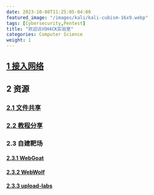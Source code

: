 ```yaml
---
date: 2023-10-08T11:25:05-04:00
featured_image: "/images/kali/kali-cubism-16x9.webp"
tags: [Cybersecurity,Pentest]
title: "欢迎访问H4CK实验室"
categories: Computer Science
weight: 1
---
```


## [1 接入网络](/tutorials/accessnetwork/)

## 2 资源

### [2.1 文件共享](/tutorials/file/)

### [2.2 教程分享](/tutorials/tutorials/)

### 2.3 自建靶场

#### [2.3.1 WebGoat](/tutorials/webgoat/)

#### [2.3.2 WebWolf](/tutorials/webwolf/)

#### [2.3.3 upload-labs](/tutorials/upload-labs/)


